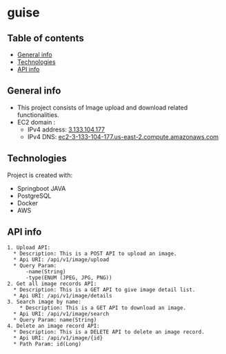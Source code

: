 # guise

## Table of contents
* [General info](#general-info)
* [Technologies](#technologies)
* [API info](#api-info)

## General info
* This project consists of Image upload and download related functionalities.
* EC2 domain : 
    - IPv4 address: [3.133.104.177](3.133.104.177)
    - IPv4 DNS: [ec2-3-133-104-177.us-east-2.compute.amazonaws.com](ec2-3-133-104-177.us-east-2.compute.amazonaws.com)
	
## Technologies
Project is created with:
* Springboot JAVA
* PostgreSQL
* Docker
* AWS

## API info
```
1. Upload API:
  * Description: This is a POST API to upload an image.
  * Api URI: /api/v1/image/upload
  * Query Param: 
      -name(String)
      -type(ENUM (JPEG, JPG, PNG))
2. Get all image records API:
  * Description: This is a GET API to give image detail list.
  * Api URI: /api/v1/image/details
3. Search image by name:
	* Description: This is a GET API to download an image.
  * Api URI: /api/v1/image/search
  * Query Param: name(String)
4. Delete an image record API:
  * Description: This is a DELETE API to delete an image record.
  * Api URI: /api/v1/image/{id}
  * Path Param: id(Long)
``` 
